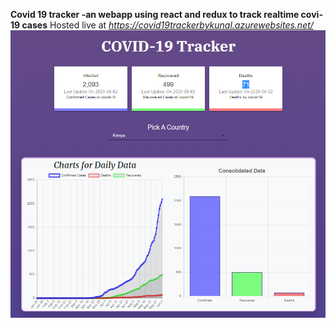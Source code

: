 **Covid 19 tracker -an webapp using react and redux to track realtime covi-19 cases**
 Hosted live at _https://covid19trackerbykunal.azurewebsites.net/_
![covid 19 app image](https://github.com/kanchitbajaj8070/covid19tracker/blob/master/image.PNG)